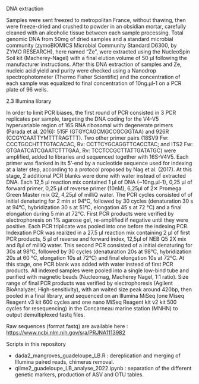 

DNA extraction

Samples were sent freezed to metropolitan France, without thawing, then were freeze-dried and crushed to powder in an obsidian mortar, carefully cleaned with an alcoholic tissue between each sample processing. Total genomic DNA from 50mg of dried samples and a standard microbial community (zymoBIOMICS Microbial Community Standard D6300, by ZYMO RESEARCH), here named “Ze”, were extracted using the NucleoSpin Soil kit (Macherey-Nagel) with a final elution volume of 50 µl following the manufacturer instructions. After this DNA extraction of samples and Ze, nucleic acid yield and purity were checked using a Nanodrop spectrophotometer (Thermo Fisher Scientific) and the concentration of each sample was equalized to final concentration of 10ng.µl-1 on a PCR plate of 96 wells.


2.3	Illumina library

In order to limit PCR biases, the first round of PCR consisted in 3 PCR replicates per sample, targeting the DNA coding for the V4-V5 hypervariable region of 16S RNA ribosomal with degenerate primers (Parada et al. 2016): 515F (GTGYCAGCMGCCGCGGTAA) and 926R (CCGYCAATTYMTTTRAGTTT). Two other primer pairs (18SV9 Fw: CCCTGCCHTTTGTACACAC, Rv: CCTTCYGCAGGTTCACCTAC; and ITS2 Fw: GTGAATCATCGAATCTTTGAA, Rv: TCCTCCGCTTATTGATATGC) were amplified, added to libraries and sequenced together with 16S-V4V5. Each primer was flanked in its 5’-end by a nucleotide sequence used for indexing at a later step, according to a protocol proposed by Nag et al. (2017). At this stage, 2 additional PCR blanks were done with water instead of extracted DNA. Each 12,5 µl reaction mix contained 1 µl of DNA (~10ng.µl-1), 0,25 µl of forward primer, 0,25 µl of reverse primer (10nM), 6,25µl of 2✕ Promega Green Master mix G2, 4,25µl of milliQ water. The PCR cycles consisted of of initial denaturing for 2 min at 94°C, followed by 30 cycles (denaturation 30 s at 94°C, hybridization 30 s at 51°C, elongation 45 s at 72 °C) and a final elongation during 5 min at 72°C. First PCR products were verified by electrophoresis on 1% agarose gel, re-amplified if negative until they were positive. Each PCR triplicate was pooled into one before the indexing PCR. Indexation PCR was realized in a 27.5 µl reaction mix containing 2 µl of first PCR products, 5 µl of reverse and forward index, 12,5µl of NEB Q5 2X mix and 8µl of milliQ water. This second PCR consisted of a initial denaturing for 30s at 98°C, followed by 30 cycles (denaturation 20s at 98°C, hybridization 20s at 60 °C, elongation 10s at 72°C) and final elongation 10s at 72°C. At this stage, one PCR blank was added with water instead of first PCR products. All indexed samples were pooled into a single low-bind tube and purified with magnetic beads (Nucleomag, Macherey Nagel, 1:1 ratio). Size range of final PCR products was verified by electrophoresis (Agilent BioAnalyzer, High-sensitivity), with an waited size peak around 420bp, then pooled in a final library, and sequenced on an Illumina MiSeq (one Miseq Reagent v3 kit 600 cycles and one nano MiSeq Reagent kit v2 kit 500 cycles for resequencing) in the Concarneau marine station (MNHN) to output demultiplexed fastq files.


Raw sequences (format fastq) are available here :
https://www.ncbi.nlm.nih.gov/sra/PRJNA1113982

Scripts in this repository
- dada2_mangroves_guadeloupe_LB.R : dereplication and merging of Illumina paired reads, chimeras removal.
- qiime2_guadeloupe_LB_analyse_2022.ipynb : separation of the different genetic markers, production of ASV and OTU tables.

